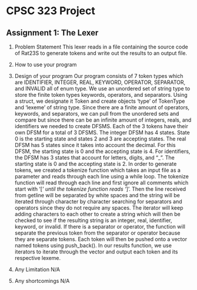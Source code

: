 # CPSC 323 Project
## Assignment 1: The Lexer

1. Problem Statement
This lexer reads in a file containing the source code of Rat23S to generate tokens and write out the results to an output file.
2. How to use your program 

3. Design of your program
Our program consists of 7 token types which are IDENTIFIER, INTEGER, REAL, KEYWORD, OPERATOR, SEPARATOR, and INVALID all of enum type. We use an unordered set of string type to store the finite token types keywords, operators, and separators. Using a struct, we designate it Token and create objects ‘type’ of TokenType and ‘lexeme’ of string type. Since there are a finite amount of operators, keywords, and separators, we can pull from the unordered sets and compare but since there can be an infinite amount of integers, reals, and identifiers we needed to create DFSMS. Each of the 3 tokens have their own DFSM for a total of 3 DFSMS. The integer DFSM has 4 states. State 0 is the starting state and states 2 and 3 are accepting states. The real DFSM has 5 states since it takes into account the decimal. For this DFSM, the starting state is 0 and the accepting state is 4. For identifiers, the DFSM has 3 states that account for letters, digits, and “_”. The starting state is 0 and the accepting state is 2. In order to generate tokens, we created a tokenize function which takes an input file as a parameter and reads through each line using a while loop. The tokenize function will read through each line and first ignore all comments which start with ‘[*’ until the tokenize function reads ‘*]’. Then the line received from getline will be separated by white spaces and the string will be iterated through character by character searching for separators and operators since they do not require any spaces. The iterator will keep adding characters to each other to create a string which will then be checked to see if the resulting string is an integer, real, identifier, keyword, or invalid. If there is a separator or operator, the function will separate the previous token from the separator or operator because they are separate tokens. Each token will then be pushed onto a vector named tokens using push_back(). In our results function, we use iterators to iterate through the vector and output each token and its respective lexeme.
4. Any Limitation
N/A
5. Any shortcomings
N/A
